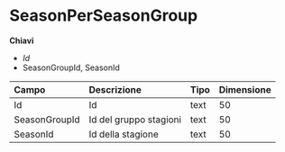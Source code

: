# SeasonPerSeasonGroup

  
 **Chiavi**

* _Id_
* SeasonGroupId, SeasonId

| Campo | Descrizione | Tipo | Dimensione |
| :--- | :--- | :--- | :--- |
| Id | Id | text | 50 |
| SeasonGroupId | Id del gruppo stagioni | text | 50 |
| SeasonId | Id della stagione | text | 50 |

